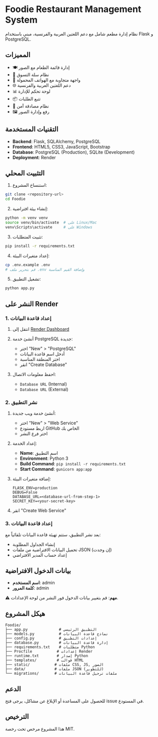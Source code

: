 # Foodie Restaurant Management System

نظام إدارة مطعم شامل مع دعم اللغتين العربية والفرنسية، مبني باستخدام Flask و PostgreSQL.

## المميزات

- 🍽️ إدارة قائمة الطعام مع الصور
- 🛒 نظام سلة التسوق
- 📱 واجهة متجاوبة مع الهواتف المحمولة
- 🌐 دعم اللغتين العربية والفرنسية
- 📊 لوحة تحكم للإدارة
- 📦 تتبع الطلبات
- 🔐 نظام مصادقة آمن
- 🖼️ رفع وإدارة الصور

## التقنيات المستخدمة

- **Backend**: Flask, SQLAlchemy, PostgreSQL
- **Frontend**: HTML5, CSS3, JavaScript, Bootstrap
- **Database**: PostgreSQL (Production), SQLite (Development)
- **Deployment**: Render

## التثبيت المحلي

1. استنساخ المشروع:
```bash
git clone <repository-url>
cd Foodie
```

2. إنشاء بيئة افتراضية:
```bash
python -m venv venv
source venv/bin/activate  # على Linux/Mac
venv\Scripts\activate     # على Windows
```

3. تثبيت المتطلبات:
```bash
pip install -r requirements.txt
```

4. إعداد متغيرات البيئة:
```bash
cp .env.example .env
# قم بتحرير ملف .env وإضافة القيم المناسبة
```

5. تشغيل التطبيق:
```bash
python app.py
```

## النشر على Render

### 1. إعداد قاعدة البيانات

1. انتقل إلى [Render Dashboard](https://dashboard.render.com)
2. أنشئ خدمة PostgreSQL جديدة:
   - اختر "New" > "PostgreSQL"
   - أدخل اسم قاعدة البيانات
   - اختر المنطقة المناسبة
   - انقر "Create Database"

3. احفظ معلومات الاتصال:
   - `Database URL` (Internal)
   - `Database URL` (External)

### 2. نشر التطبيق

1. أنشئ خدمة ويب جديدة:
   - اختر "New" > "Web Service"
   - اربط مستودع GitHub الخاص بك
   - اختر فرع النشر

2. إعداد الخدمة:
   - **Name**: اسم التطبيق
   - **Environment**: Python 3
   - **Build Command**: `pip install -r requirements.txt`
   - **Start Command**: `gunicorn app:app`

3. إضافة متغيرات البيئة:
   ```
   FLASK_ENV=production
   DEBUG=False
   DATABASE_URL=<database-url-from-step-1>
   SECRET_KEY=<your-secret-key>
   ```

4. انقر "Create Web Service"

### 3. إعداد قاعدة البيانات

بعد نشر التطبيق، ستتم تهيئة قاعدة البيانات تلقائياً مع:
- إنشاء الجداول المطلوبة
- تحميل البيانات الافتراضية من ملفات JSON (إن وجدت)
- إعداد حساب المدير الافتراضي

## بيانات الدخول الافتراضية

- **اسم المستخدم**: admin
- **كلمة المرور**: admin

⚠️ **مهم**: قم بتغيير بيانات الدخول فور النشر من لوحة الإعدادات.

## هيكل المشروع

```
Foodie/
├── app.py              # التطبيق الرئيسي
├── models.py           # نماذج قاعدة البيانات
├── config.py           # إعدادات التطبيق
├── database.py         # إدارة قاعدة البيانات
├── requirements.txt    # متطلبات Python
├── Procfile           # إعدادات Render
├── runtime.txt        # إصدار Python
├── templates/         # قوالب HTML
├── static/           # ملفات CSS, JS, الصور
├── data/             # ملفات JSON (للتطوير)
└── migrations/       # ملفات ترحيل قاعدة البيانات
```

## الدعم

للحصول على المساعدة أو الإبلاغ عن مشاكل، يرجى فتح issue في المستودع.

## الترخيص

هذا المشروع مرخص تحت رخصة MIT.